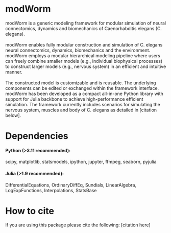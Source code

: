 # modWorm

modWorm is a generic modeling framework for modular simulation of neural connectomics, dynamics and biomechanics of Caenorhabditis elegans (C. elegans).
\
\
modWorm enables fully modular construction and simulation of C. elegans neural connectomics, dynamics, biomechanics and the environment. modWorm employs a modular hierarchical modeling pipeline where users can freely combine smaller models (e.g., individual biophysical processes) to construct larger models (e.g., nervous system) in an efficient and intuitive manner. 
\
\
The constructed model is customizable and is reusable. The underlying components can be edited or exchanged within the framework interface. modWorm has been developed as a compact all-in-one Python library with support for Julia backbone to achieve high-performance efficient simulation. The framework currently includes scenarios for simulating the nervous system, muscles and body of C. elegans as detailed in [citation below].

# Dependencies

#### Python (>3.11 recommended):
scipy, matplotlib, statsmodels, ipython, jupyter, ffmpeg, seaborn, pyjulia
#### Julia (>1.9 recommended):
DifferentialEquations, OrdinaryDiffEq, Sundials, LinearAlgebra, LogExpFunctions, Interpolations, StatsBase

# How to cite

If you are using this package please cite the following: 
[citation here]
